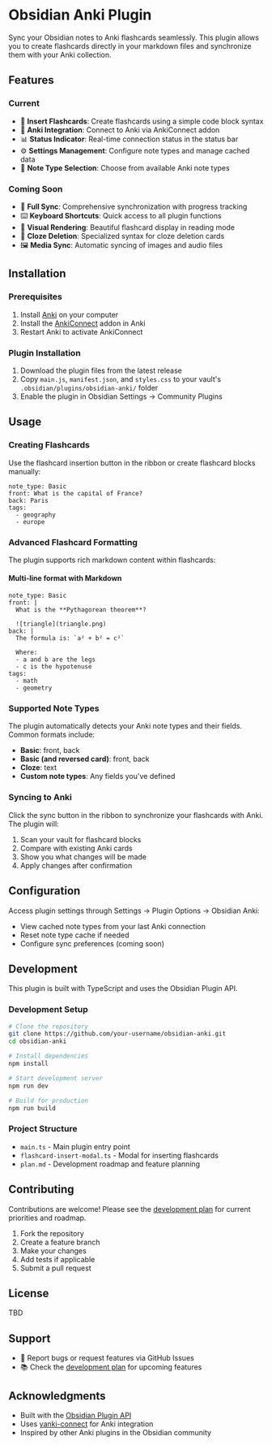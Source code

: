 # Obsidian Anki Plugin

Sync your Obsidian notes to Anki flashcards seamlessly. This plugin allows you to create flashcards directly in your markdown files and synchronize them with your Anki collection.

## Features

### Current
- 📝 **Insert Flashcards**: Create flashcards using a simple code block syntax
- 🔗 **Anki Integration**: Connect to Anki via AnkiConnect addon
- 📊 **Status Indicator**: Real-time connection status in the status bar
- ⚙️ **Settings Management**: Configure note types and manage cached data
- 🎯 **Note Type Selection**: Choose from available Anki note types

### Coming Soon
- 🔄 **Full Sync**: Comprehensive synchronization with progress tracking
- ⌨️ **Keyboard Shortcuts**: Quick access to all plugin functions
- 🎨 **Visual Rendering**: Beautiful flashcard display in reading mode
- 🧠 **Cloze Deletion**: Specialized syntax for cloze deletion cards
- 🖼️ **Media Sync**: Automatic syncing of images and audio files

## Installation

### Prerequisites
1. Install [Anki](https://apps.ankiweb.net/) on your computer
2. Install the [AnkiConnect](https://ankiweb.net/shared/info/2055492159) addon in Anki
3. Restart Anki to activate AnkiConnect

### Plugin Installation
1. Download the plugin files from the latest release
2. Copy `main.js`, `manifest.json`, and `styles.css` to your vault's `.obsidian/plugins/obsidian-anki/` folder
3. Enable the plugin in Obsidian Settings → Community Plugins

## Usage

### Creating Flashcards

Use the flashcard insertion button in the ribbon or create flashcard blocks manually:

```flashcard
note_type: Basic
front: What is the capital of France?
back: Paris
tags:
  - geography
  - europe
```

### Advanced Flashcard Formatting

The plugin supports rich markdown content within flashcards:

#### Multi-line format with Markdown
```flashcard
note_type: Basic
front: |
  What is the **Pythagorean theorem**?
  
  ![triangle](triangle.png)
back: |
  The formula is: `a² + b² = c²`
  
  Where:
  - a and b are the legs
  - c is the hypotenuse
tags:
  - math
  - geometry
```

### Supported Note Types
The plugin automatically detects your Anki note types and their fields. Common formats include:
- **Basic**: front, back
- **Basic (and reversed card)**: front, back
- **Cloze**: text
- **Custom note types**: Any fields you've defined

### Syncing to Anki
Click the sync button in the ribbon to synchronize your flashcards with Anki. The plugin will:
1. Scan your vault for flashcard blocks
2. Compare with existing Anki cards
3. Show you what changes will be made
4. Apply changes after confirmation

## Configuration

Access plugin settings through Settings → Plugin Options → Obsidian Anki:
- View cached note types from your last Anki connection
- Reset note type cache if needed
- Configure sync preferences (coming soon)

## Development

This plugin is built with TypeScript and uses the Obsidian Plugin API.

### Development Setup
```bash
# Clone the repository
git clone https://github.com/your-username/obsidian-anki.git
cd obsidian-anki

# Install dependencies
npm install

# Start development server
npm run dev

# Build for production
npm run build
```

### Project Structure
- `main.ts` - Main plugin entry point
- `flashcard-insert-modal.ts` - Modal for inserting flashcards
- `plan.md` - Development roadmap and feature planning

## Contributing

Contributions are welcome! Please see the [development plan](plan.md) for current priorities and roadmap.

1. Fork the repository
2. Create a feature branch
3. Make your changes
4. Add tests if applicable
5. Submit a pull request

## License

TBD

## Support

- 🐛 Report bugs or request features via GitHub Issues
- 📚 Check the [development plan](plan.md) for upcoming features

## Acknowledgments

- Built with the [Obsidian Plugin API](https://github.com/obsidianmd/obsidian-api)
- Uses [yanki-connect](https://www.npmjs.com/package/yanki-connect) for Anki integration
- Inspired by other Anki plugins in the Obsidian community
